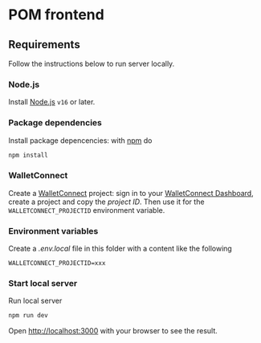 # POM frontend

## Requirements

Follow the instructions below to run server locally.

### Node.js

Install [Node.js](https://nodejs.org/) `v16` or later.

### Package dependencies

Install package depencencies: with [npm](https://www.npmjs.com/) do

```sh
npm install
```

### WalletConnect

Create a [WalletConnect](https://walletconnect.com/) project: sign in to your [WalletConnect Dashboard](https://cloud.walletconnect.com/), create a project and copy the *project ID*. Then use it for the `WALLETCONNECT_PROJECTID` environment variable.

### Environment variables

Create a *.env.local* file in this folder with a content like the following

```
WALLETCONNECT_PROJECTID=xxx
```

### Start local server

Run local server

```sh
npm run dev
```

Open [http://localhost:3000](http://localhost:3000) with your browser to see the result.

